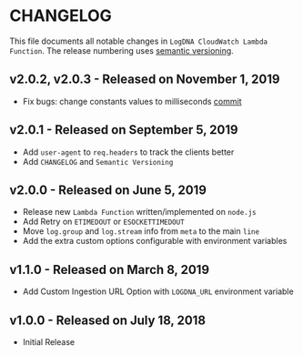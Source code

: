 # CHANGELOG

This file documents all notable changes in `LogDNA CloudWatch Lambda Function`. The release numbering uses [semantic versioning](http://semver.org).

## v2.0.2, v2.0.3 - Released on November 1, 2019
* Fix bugs: change constants values to milliseconds [commit](https://github.com/logdna/logdna-cloudwatch/commit/7a26f4730cbac052387c782ec86711a132ab7082)

## v2.0.1 - Released on September 5, 2019
* Add `user-agent` to `req.headers` to track the clients better
* Add `CHANGELOG` and `Semantic Versioning`

## v2.0.0 - Released on June 5, 2019
* Release new `Lambda Function` written/implemented on `node.js`
* Add Retry on `ETIMEDOUT` or `ESOCKETTIMEDOUT`
* Move `log.group` and `log.stream` info from `meta` to the main `line`
* Add the extra custom options configurable with environment variables

## v1.1.0 - Released on March 8, 2019
* Add Custom Ingestion URL Option with `LOGDNA_URL` environment variable

## v1.0.0 - Released on July 18, 2018
* Initial Release
